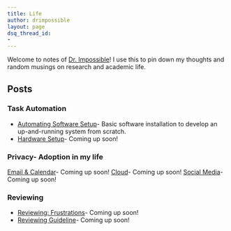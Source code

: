 ```yaml
---
title: Life
author: drimpossible
layout: page
dsq_thread_id:
-
---
```


Welcome to notes of [Dr. Impossible]({{site.baseurl}}/about)! I use this to pin down my thoughts and random musings on research and academic life. 

## Posts

### Task Automation
 * [Automating Software Setup]({{site.baseurl}}/blog/life/software_setup/)- Basic software installation to develop an up-and-running system from scratch.
 * [Hardware Setup]({{site.baseurl}}/blog/life/my_hardware_setup/)- Coming up soon!

### Privacy- Adoption in my life
[Email & Calendar]({{site.baseurl}}/blog/life/cutting_down_on_google/)- Coming up soon!
[Cloud]({{site.baseurl}}/blog/life/setting_private_server/)- Coming up soon!
[Social Media]()- Coming up soon!

### Reviewing
* [Reviewing: Frustrations]({{{{site.baseurl}}/blog/life/review_frustrations/)- Coming up soon!
* [Reviewing Guideline]({{site.baseurl}}/blog/life/reviewing_guideline/)- Coming up soon!